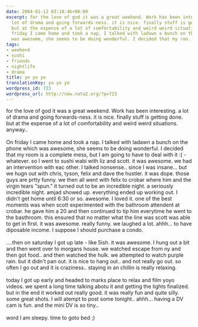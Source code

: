 ```yaml
---
date: 2004-01-12 03:18:46+00:00
excerpt: for the love of god it was a great weekend. Work has been interesting. a
  lot of drama and going forwards-ness. it is nice. finally stuff is getting done.
  but at the expense of a lot of comfortability and weird weird situations. anyway..On
  friday I came home and took a nap. I talked with ladawn a bunch on the phone which
  was awesome, she seems to be doing wonderful. I decided that my roo...
tags:
- weekend
- sushi
- friends
- nightlife
- drama
title: yo yo yo
translationKey: yo yo yo
wordpress_id: 723
wordpress_url: http://new.nata2.org/?p=723
---
```


for the love of god it was a great weekend. Work has been interesting. a lot of drama and going forwards-ness. it is nice. finally stuff is getting done. but at the expense of a lot of comfortability and weird weird situations. anyway..<br/><br/>On friday I came home and took a nap. I talked with ladawn a bunch on the phone which was awesome, she seems to be doing wonderful. I decided that my room is a complete mess, but I am going to have to deal with it :( - whatever. so I went to sushi wabi with liz and scott. it was awesome. we had an intervention with eac other. I talked nonsense.. since I was insane... but we hugn out with chris, tyson, felix and dave the hustler. it was dope. those guys are prtty funny. we then all went with felix to crobar where him and the virgin tears "spun." it turned out to be an incredible night. a seriously incredible night. amjad showed up. everything ended up working out. I didn't get home until 6:30 or so. awesome. I loved it. one of the best moments was when scott experimented with the bathroom attendent at crobar. he gave him a 20 and then continued to tip him everytime he went to the basthroom. this ensured that no matter what the line was scott was able to get in first. it was awesome. really funny. we laughed a lot. ahhh... to have diposable income. I suppose I should purchase a condo.  <br/><br/>....then on saturday I got up late - like 5ish. it was awesome. I hung out a bit and then went over to morgans house. we watched escape from ny and then got food.. and then watched the hulk. we attempted to watch purple rain. but it didn't pan out. it is nice to hang out.. and not really go out. so often I go out and it is craziness.. staying in an chillin is really relaxing. <br/><br/>today I got up early and headed to marks place to relax and film yoyo videos. we spent a long time talking abotu it and getting the lights finalized. but in the end it worked out really good. it was really fun and quite silly. some great shots. I will atempt to post some tonight.. ahhh... having a DV cam is fun. and the mini DV is so tiny.. 
<br/><br/>word I am sleepy. time to goto bed ;)